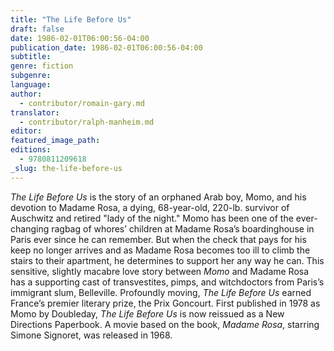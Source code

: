 ```yaml
---
title: "The Life Before Us"
draft: false
date: 1986-02-01T06:00:56-04:00
publication_date: 1986-02-01T06:00:56-04:00
subtitle:
genre: fiction
subgenre:
language:
author:
  - contributor/romain-gary.md
translator:
  - contributor/ralph-manheim.md
editor:
featured_image_path:
editions:
  - 9780811209618
_slug: the-life-before-us
---
```


_The Life Before Us_ is the story of an orphaned Arab boy, Momo, and his devotion to Madame Rosa, a dying, 68-year-old, 220-lb. survivor of Auschwitz and retired "lady of the night." Momo has been one of the ever-changing ragbag of whores’ children at Madame Rosa’s boardinghouse in Paris ever since he can remember. But when the check that pays for his keep no longer arrives and as Madame Rosa becomes too ill to climb the stairs to their apartment, he determines to support her any way he can. This sensitive, slightly macabre love story between _Momo_ and Madame Rosa has a supporting cast of transvestites, pimps, and witchdoctors from Paris’s immigrant slum, Belleville. Profoundly moving, _The Life Before Us_ earned France’s premier literary prize, the Prix Goncourt. First published in 1978 as Momo by Doubleday, _The Life Before Us_ is now reissued as a New Directions Paperbook. A movie based on the book, _Madame Rosa_, starring Simone Signoret, was released in 1968.


